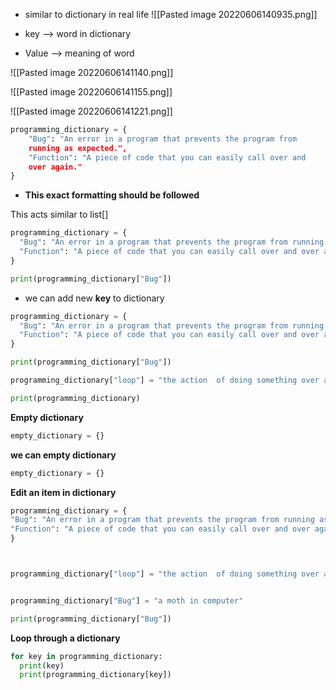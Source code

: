 - similar to dictionary in real life
![[Pasted image 20220606140935.png]]

- key --> word in dictionary
- Value --> meaning of word

![[Pasted image 20220606141140.png]]

![[Pasted image 20220606141155.png]]

![[Pasted image 20220606141221.png]]


```py
programming_dictionary = {
	"Bug": "An error in a program that prevents the program from 
    running as expected.", 
	"Function": "A piece of code that you can easily call over and 
    over again."
}
```
- **This exact formatting should be followed**

This acts similar to list[]

```py
programming_dictionary = {
  "Bug": "An error in a program that prevents the program from running as expected.", 
  "Function": "A piece of code that you can easily call over and over again."
}

print(programming_dictionary["Bug"])
```

- we can add new **key** to dictionary
```py
programming_dictionary = {
  "Bug": "An error in a program that prevents the program from running as expected.", 
  "Function": "A piece of code that you can easily call over and over again."
}

print(programming_dictionary["Bug"])

programming_dictionary["loop"] = "the action  of doing something over and over again"

print(programming_dictionary)

```

**Empty dictionary**
```py
empty_dictionary = {}
```

**we can empty dictionary**
```py
empty_dictionary = {}
```

**Edit  an item in dictionary**
```py
programming_dictionary = {
"Bug": "An error in a program that prevents the program from running as expected.", 
"Function": "A piece of code that you can easily call over and over again."
}



programming_dictionary["loop"] = "the action  of doing something over and over again"


programming_dictionary["Bug"] = "a moth in computer"

print(programming_dictionary["Bug"])


```

**Loop through  a dictionary**
```py
for key in programming_dictionary:
  print(key)
  print(programming_dictionary[key])
```